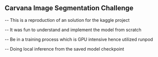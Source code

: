 ## Carvana Image Segmentation Challenge
 -- This is a reproduction of an solution for the kaggle project

 -- It was fun to understand and implement the model from scratch

 -- Be in a training process which is GPU intensive hence utilized runpod 

 -- Doing local inference from the saved model checkpoint
